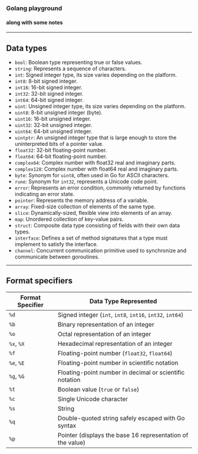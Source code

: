 ### Golang playground

#### along with some notes

---
## Data types

 - `bool`: Boolean type representing true or false values.
- `string`: Represents a sequence of characters.
- `int`: Signed integer type, its size varies depending on the platform.
- `int8`: 8-bit signed integer.
- `int16`: 16-bit signed integer.
- `int32`: 32-bit signed integer.
- `int64`: 64-bit signed integer.
- `uint`: Unsigned integer type, its size varies depending on the platform.
- `uint8`: 8-bit unsigned integer (byte).
- `uint16`: 16-bit unsigned integer.
- `uint32`: 32-bit unsigned integer.
- `uint64`: 64-bit unsigned integer.
- `uintptr`: An unsigned integer type that is large enough to store the uninterpreted bits of a pointer value.
- `float32`: 32-bit floating-point number.
- `float64`: 64-bit floating-point number.
- `complex64`: Complex number with float32 real and imaginary parts.
- `complex128`: Complex number with float64 real and imaginary parts.
- `byte`: Synonym for `uint8`, often used in Go for ASCII characters.
- `rune`: Synonym for `int32`, represents a Unicode code point.
- `error`: Represents an error condition, commonly returned by functions indicating an error state.
- `pointer`: Represents the memory address of a variable.
- `array`: Fixed-size collection of elements of the same type.
- `slice`: Dynamically-sized, flexible view into elements of an array.
- `map`: Unordered collection of key-value pairs.
- `struct`: Composite data type consisting of fields with their own data types.
- `interface`: Defines a set of method signatures that a type must implement to satisfy the interface.
- `channel`: Concurrent communication primitive used to synchronize and communicate between goroutines.

---

Format specifiers
---
| Format Specifier | Data Type Represented |
|------------------|-----------------------|
| `%d`             | Signed integer (`int`, `int8`, `int16`, `int32`, `int64`) |
| `%b`             | Binary representation of an integer |
| `%o`             | Octal representation of an integer |
| `%x`, `%X`       | Hexadecimal representation of an integer |
| `%f`             | Floating-point number (`float32`, `float64`) |
| `%e`, `%E`       | Floating-point number in scientific notation |
| `%g`, `%G`       | Floating-point number in decimal or scientific notation |
| `%t`             | Boolean value (`true` or `false`) |
| `%c`             | Single Unicode character |
| `%s`             | String |
| `%q`             | Double-quoted string safely escaped with Go syntax |
| `%p`             | Pointer (displays the base 16 representation of the value) |

